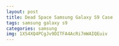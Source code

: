 ```yaml
---
layout: post
title: Dead Space Samsung Galaxy S9 Case
tags: samsung galaxy s9
categories: samsung
img: 1X54XQ4PCgJv9DITFA4AcRi7mWAIQEuiv
---
```

